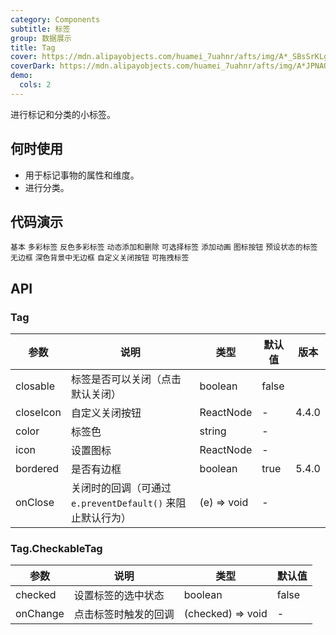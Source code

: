 ```yaml
---
category: Components
subtitle: 标签
group: 数据展示
title: Tag
cover: https://mdn.alipayobjects.com/huamei_7uahnr/afts/img/A*_SBsSrKLg00AAAAAAAAAAAAADrJ8AQ/original
coverDark: https://mdn.alipayobjects.com/huamei_7uahnr/afts/img/A*JPNAQYrVkYkAAAAAAAAAAAAADrJ8AQ/original
demo:
  cols: 2
---
```


进行标记和分类的小标签。

## 何时使用

- 用于标记事物的属性和维度。
- 进行分类。

## 代码演示

<!-- prettier-ignore -->
<code src="./demo/basic.tsx">基本</code>
<code src="./demo/colorful.tsx">多彩标签</code>
<code src="./demo/colorful-inverse.tsx" debug>反色多彩标签</code>
<code src="./demo/control.tsx">动态添加和删除</code>
<code src="./demo/checkable.tsx">可选择标签</code>
<code src="./demo/animation.tsx">添加动画</code>
<code src="./demo/icon.tsx">图标按钮</code>
<code src="./demo/status.tsx">预设状态的标签</code>
<code src="./demo/borderless.tsx">无边框</code>
<code src="./demo/borderlessLayout.tsx" debug>深色背景中无边框</code>
<code src="./demo/customize.tsx" debug>自定义关闭按钮</code>
<code src="./demo/draggable.tsx">可拖拽标签</code>

## API

### Tag

| 参数 | 说明 | 类型 | 默认值 | 版本 |
| --- | --- | --- | --- | --- |
| closable | 标签是否可以关闭（点击默认关闭） | boolean | false |  |
| closeIcon | 自定义关闭按钮 | ReactNode | - | 4.4.0 |
| color | 标签色 | string | - |  |
| icon | 设置图标 | ReactNode | - |  |
| bordered | 是否有边框 | boolean | true | 5.4.0 |
| onClose | 关闭时的回调（可通过 `e.preventDefault()` 来阻止默认行为） | (e) => void | - |  |

### Tag.CheckableTag

| 参数     | 说明                 | 类型              | 默认值 |
| -------- | -------------------- | ----------------- | ------ |
| checked  | 设置标签的选中状态   | boolean           | false  |
| onChange | 点击标签时触发的回调 | (checked) => void | -      |

